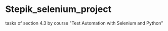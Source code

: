 # Stepik_selenium_project
tasks of section 4.3 by course "Test Automation with Selenium and Python"

